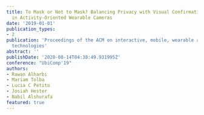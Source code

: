 ```yaml
---
title: To Mask or Not to Mask? Balancing Privacy with Visual Confirmation Utility
  in Activity-Oriented Wearable Cameras
date: '2019-01-01'
publication_types:
- 2
publication: 'Proceedings of the ACM on interactive, mobile, wearable and ubiquitous
  technologies'
abstract: ''
publishDate: '2020-08-14T04:38:49.931995Z'
conference: "UbiComp'19"
authors:
- Rawan Alharbi
- Mariam Tolba
- Lucia C Petito
- Josiah Hester
- Nabil Alshurafa
featured: true
---
```

